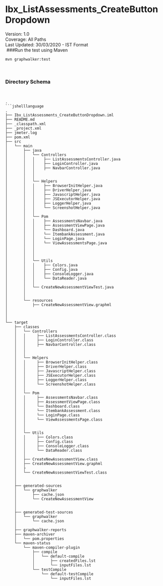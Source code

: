 # Ibx_ListAssessments_CreateButtonDropdown
Version: 1.0 <br />
Coverage: All Paths <br />
Last Updated: 30/03/2020 - IST Format <br />
​
###Run the test using Maven
​
```
mvn graphwalker:test
```
​
​
### Directory Schema
​
```jshelllanguage
.
```jshelllanguage
.
├── Ibx_ListAssessments_CreateButtonDropdown.iml
├── README.md
├── _classpath.xml
├── _project.xml
├── jmeter.log
├── pom.xml
├── src
│   └── main
│       ├── java
│       │   └── Controllers
│       │   │    ├── ListAssessmentsController.java
│       │   │    ├── LoginController.java
│       │   │    ├── NavbarController.java
│       │   │   
│       │   │       
│       │   └── Helpers
│       │   │    ├── BrowserInitHelper.java
│       │   │    ├── DriverHelper.java
│       │   │    ├── JavascriptHelper.java
│       │   │    ├── JSExecutorHelper.java
│       │   │    ├── LoggerHelper.java
│       │   │    └── ScreenshotHelper.java
│       │   │   
│       │   └── Pom
│		│	│    ├── AssessmentsNavbar.java
│       │   │    ├── AssessmentViewPage.java
│       │   │    └── Dashboard.java
│       │   │    └── ItembankAssessment.java
│       │   │    └── LoginPage.java
│       │   │    └── ViewAssessmentsPage.java
│       │   │
│       │   │       
│       │   │
│       │   └── Utils
│       │   │    ├── Colors.java
│       │   │    ├── Config.java
│       │   │    ├── ConsoleLogger.java
│       │   │    └── DataReader.java
│       │   │     
│       │   └── CreateNewAssessmentViewTest.java
│       │   
│       │
│       └── resources
│           ├── CreateNewAssessmentView.graphml
│              
│
│
└── target
    ├── classes
    │   └── Controllers
    │   │     ├── ListAssessmentsController.class
    │   │     ├── LoginController.class
    │   │     ├── NavbarController.class
    │   │     
	│   │      
	│   └── Helpers
    │   │     ├── BrowserInitHelper.class
    │   │     ├── DriverHelper.class
    │   │     ├── JavascriptHelper.class
    │   │     ├── JSExecutorHelper.class
    │   │     ├── LoggerHelper.class
    │   │     └── ScreenshotHelper.class
	│   │
	│   └── Pom
    │	│     ├── AssessmentsNavbar.class
    │   │     ├── AssessmentViewPage.class
    │   │     └── Dashboard.class
	│   │     └── ItembankAssessment.class
    │   │     └── LoginPage.class
    │   │     └── ViewAssessmentsPage.class
	│   │
	│   │
	│   └── Utils
    │   │     ├── Colors.class
    │   │     ├── Config.class
    │   │     ├── ConsoleLogger.class
    │   │     └── DataReader.class
	│   │
	│   ├── CreateNewAssessmentView.class 
    │   ├── CreateNewAssessmentView.graphml    
    │   ├    
    │   └── CreateNewAssessmentViewTest.class    
    │          
    │           
    ├── generated-sources
    │   └── graphwalker
    │       ├── cache.json
    │       └── CreateNewAssessmentView
    │           
    │    
    ├── generated-test-sources
    │   └── graphwalker
    │       └── cache.json
	│       
    ├── graphwalker-reports
	├── maven-archiver
	│   └── pom.properties
    └── maven-status
        └── maven-compiler-plugin
            ├── compile
            │   └── default-compile
            │       ├── createdFiles.lst
            │       └── inputFiles.lst
            └── testCompile
                └── default-testCompile
                    └── inputFiles.lst